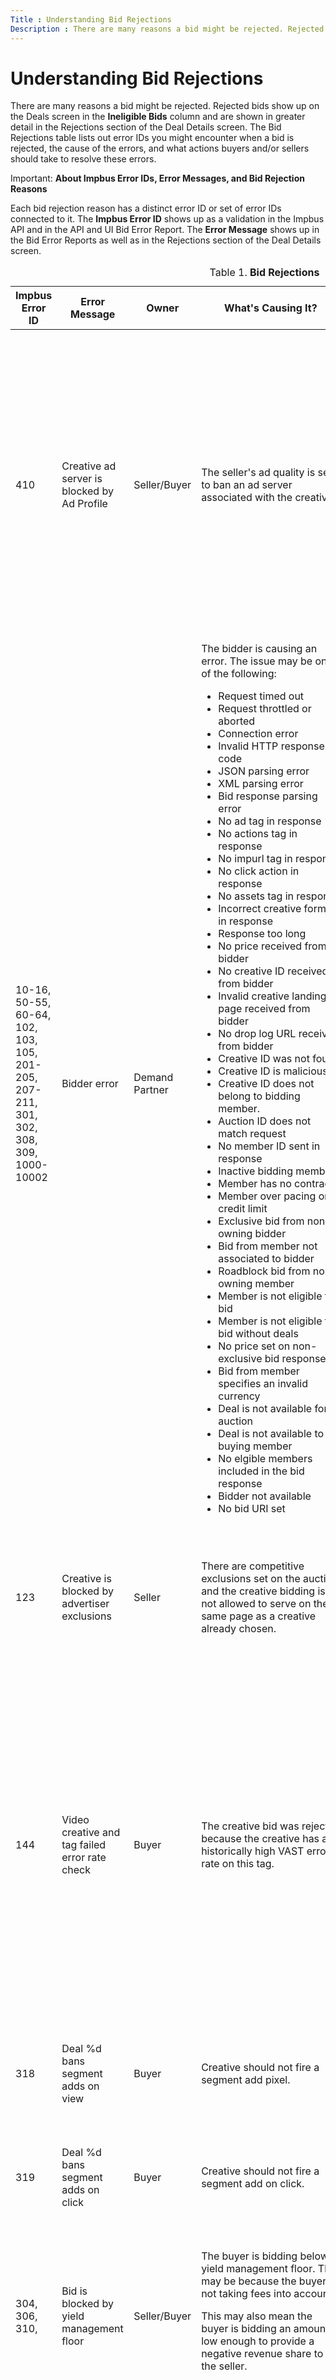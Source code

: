 ```yaml
---
Title : Understanding Bid Rejections
Description : There are many reasons a bid might be rejected. Rejected bids show up on
---
```



# Understanding Bid Rejections



There are many reasons a bid might be rejected. Rejected bids show up on
the Deals screen in the
**Ineligible Bids** column and are
shown in greater detail in the
Rejections section of the
Deal Details screen. The
Bid Rejections table lists out error
IDs you might encounter when a bid is rejected, the cause of the errors,
and what actions buyers and/or sellers should take to resolve these
errors.





Important: **About Impbus Error IDs,
Error Messages, and Bid Rejection Reasons**

Each bid rejection reason has a distinct error ID or set of error IDs
connected to it. The **Impbus Error ID** shows up as a validation in the
Impbus API and in the API and UI Bid Error Report. The **Error Message**
shows up in the Bid Error Reports as well as in the
Rejections section of the
Deal Details screen.





<table class="table">
<caption><span class="table--title-label">Table 1. <span
class="title"><strong>Bid Rejections</strong></caption>
<thead class="thead">
<tr class="header row">
<th id="ID-00000d2d__entry__1" class="entry"><strong>Impbus Error
ID</strong></th>
<th id="ID-00000d2d__entry__2" class="entry"><strong>Error
Message</strong></th>
<th id="ID-00000d2d__entry__3" class="entry"><strong>Owner</strong></th>
<th id="ID-00000d2d__entry__4" class="entry"><strong>What's Causing
It?</strong></th>
<th id="ID-00000d2d__entry__5" class="entry"><strong>Resolution for
seller</strong></th>
<th id="ID-00000d2d__entry__6" class="entry"><strong>Resolution for
buyer</strong></th>
</tr>
</thead>
<tbody class="tbody">
<tr class="odd row">
<td class="entry" headers="ID-00000d2d__entry__1">410</td>
<td class="entry" headers="ID-00000d2d__entry__2">Creative ad server is
blocked by Ad Profile</td>
<td class="entry" headers="ID-00000d2d__entry__3">Seller/Buyer</td>
<td class="entry" headers="ID-00000d2d__entry__4">The seller's ad
quality is set to ban an ad server associated with the creative.</td>
<td class="entry" headers="ID-00000d2d__entry__5">The seller should
determine if the brand ban is desired and then modify their ad quality
rules accordingly.
<p>The seller should notify the buyer that they are blocking an ad
server associated with the buyer's creative.</p></td>
<td class="entry" headers="ID-00000d2d__entry__6">The buyer should
notify the seller that the seller's ad quality rules are blocking the
buyer's creatives, due to the ad servers those creatives call.
<p>The buyer should adjust their creatives to exclude ad server calls
that the seller has blocked.</p></td>
</tr>
<tr class="even row">
<td class="entry" headers="ID-00000d2d__entry__1">10-16, 50-55, 60-64,
102, 103, 105, 201-205, 207-211, 301, 302, 308, 309, 1000-10002</td>
<td class="entry" headers="ID-00000d2d__entry__2">Bidder error</td>
<td class="entry" headers="ID-00000d2d__entry__3">Demand Partner</td>
<td class="entry" headers="ID-00000d2d__entry__4">The bidder is causing
an error. The issue may be one of the following:
<ul>
<li>Request timed out</li>
<li>Request throttled or aborted</li>
<li>Connection error</li>
<li>Invalid HTTP response code</li>
<li>JSON parsing error</li>
<li>XML parsing error</li>
<li>Bid response parsing error</li>
<li>No ad tag in response</li>
<li>No actions tag in response</li>
<li>No impurl tag in response</li>
<li>No click action in response</li>
<li>No assets tag in response</li>
<li>Incorrect creative format in response</li>
<li>Response too long</li>
<li>No price received from bidder</li>
<li>No creative ID received from bidder</li>
<li>Invalid creative landing page received from bidder</li>
<li>No drop log URL received from bidder</li>
<li>Creative ID was not found</li>
<li>Creative ID is malicious</li>
<li>Creative ID does not belong to bidding member.</li>
<li>Auction ID does not match request</li>
<li>No member ID sent in response</li>
<li>Inactive bidding member</li>
<li>Member has no contract</li>
<li>Member over pacing or credit limit</li>
<li>Exclusive bid from non-owning bidder</li>
<li>Bid from member not associated to bidder</li>
<li>Roadblock bid from non-owning member</li>
<li>Member is not eligible to bid</li>
<li>Member is not eligible to bid without deals</li>
<li>No price set on non-exclusive bid response</li>
<li>Bid from member specifies an invalid currency</li>
<li>Deal is not available for auction</li>
<li>Deal is not available to buying member</li>
<li>No elgible members included in the bid response</li>
<li>Bidder not available</li>
<li>No bid URI set</li>
</ul></td>
<td class="entry" headers="ID-00000d2d__entry__5">The seller should
contact the demand partner to notify them that they are experiencing
problems with their bidder.</td>
<td class="entry" headers="ID-00000d2d__entry__6">N/A</td>
</tr>
<tr class="odd row">
<td class="entry" headers="ID-00000d2d__entry__1">123</td>
<td class="entry" headers="ID-00000d2d__entry__2">Creative is blocked by
advertiser exclusions</td>
<td class="entry" headers="ID-00000d2d__entry__3">Seller</td>
<td class="entry" headers="ID-00000d2d__entry__4">There are competitive
exclusions set on the auction and the creative bidding is not allowed to
serve on the same page as a creative already chosen.</td>
<td class="entry" headers="ID-00000d2d__entry__5">The seller should
review their competitive exclusions policy and determine if they should
be adjusted.</td>
<td class="entry" headers="ID-00000d2d__entry__6">The buyer should
notify the seller that they are seeing significant bid rejections due to
advertiser exclusions.</td>
</tr>
<tr class="even row">
<td class="entry" headers="ID-00000d2d__entry__1">144</td>
<td class="entry" headers="ID-00000d2d__entry__2">Video creative and tag
failed error rate check</td>
<td class="entry" headers="ID-00000d2d__entry__3">Buyer</td>
<td class="entry" headers="ID-00000d2d__entry__4">The creative bid was
rejected because the creative has a historically high VAST error rate on
this tag.</td>
<td class="entry" headers="ID-00000d2d__entry__5">N/A</td>
<td class="entry" headers="ID-00000d2d__entry__6">Buyer should
investigate why creative has high occurrence of VAST errors in which the
VAST creative does not render in the specific tag environment. They can
pull VAST error report from their own systems (if available) or file a
support ticket for Xandr to pull a video error
report.</td>
</tr>
<tr class="odd row">
<td class="entry" headers="ID-00000d2d__entry__1">318</td>
<td class="entry" headers="ID-00000d2d__entry__2">Deal %d bans segment
adds on view</td>
<td class="entry" headers="ID-00000d2d__entry__3">Buyer</td>
<td class="entry" headers="ID-00000d2d__entry__4">Creative should not
fire a segment add pixel.</td>
<td class="entry" headers="ID-00000d2d__entry__5"></td>
<td class="entry" headers="ID-00000d2d__entry__6">Buyer should ensure
that the creative does not have a segment add pixel action.</td>
</tr>
<tr class="even row">
<td class="entry" headers="ID-00000d2d__entry__1">319</td>
<td class="entry" headers="ID-00000d2d__entry__2">Deal %d bans segment
adds on click</td>
<td class="entry" headers="ID-00000d2d__entry__3">Buyer</td>
<td class="entry" headers="ID-00000d2d__entry__4">Creative should not
fire a segment add on click.</td>
<td class="entry" headers="ID-00000d2d__entry__5"></td>
<td class="entry" headers="ID-00000d2d__entry__6">Buyer should ensure
that the creative does not have a segment add pixel action.</td>
</tr>
<tr class="odd row">
<td class="entry" headers="ID-00000d2d__entry__1">304, 306, 310,</td>
<td class="entry" headers="ID-00000d2d__entry__2">Bid is blocked by
yield management floor</td>
<td class="entry" headers="ID-00000d2d__entry__3">Seller/Buyer</td>
<td class="entry" headers="ID-00000d2d__entry__4">The buyer is bidding
below a yield management floor. This may be because the buyer is not
taking fees into account.
<p>This may also mean the buyer is bidding an amount low enough to
provide a negative revenue share to the seller.</p></td>
<td class="entry" headers="ID-00000d2d__entry__5">The seller should
contact the buyer and discuss their bidding strategy, and explain that
they're bidding below a deal floor.
<p>The seller may want to consider altering their yield management floor
rules.</p></td>
<td class="entry" headers="ID-00000d2d__entry__6">The buyer should make
sure that they are bidding high enough to be above all yield management
floors, net fees.</td>
</tr>
<tr class="even row">
<td class="entry" headers="ID-00000d2d__entry__1">311</td>
<td class="entry" headers="ID-00000d2d__entry__2">Creative is blocked by
deal</td>
<td class="entry" headers="ID-00000d2d__entry__3">Seller/Buyer</td>
<td class="entry" headers="ID-00000d2d__entry__4">The deal does not
allow the creative's brand.</td>
<td class="entry" headers="ID-00000d2d__entry__5">The seller should
check if the deal is set up properly. Then the seller should confirm
with buyer that their deal targeting is set up properly.</td>
<td class="entry" headers="ID-00000d2d__entry__6">The buyer should
notify the seller that the seller's deal settings are blocking their
creatives' brands.
<p>The buyer should adjust their brand settings to not serve creatives
associated with brands the seller has blocked.</p></td>
</tr>
<tr class="odd row">
<td class="entry" headers="ID-00000d2d__entry__1">408</td>
<td class="entry" headers="ID-00000d2d__entry__2">Creative brand is
blocked by Ad Profile</td>
<td class="entry" headers="ID-00000d2d__entry__3">Seller</td>
<td class="entry" headers="ID-00000d2d__entry__4">The seller's ad
quality is set to ban the brand of the creative.</td>
<td class="entry" headers="ID-00000d2d__entry__5">The seller should
determine if the brand ban is desired and then modify their ad quality
rules accordingly.</td>
<td class="entry" headers="ID-00000d2d__entry__6">The buyer should
notify the seller that the seller's ad quality rules are blocking their
creatives' brands.
<p>The buyer should adjust their brand settings to not serve creatives
associated with brands the seller has blocked.</p></td>
</tr>
<tr class="even row">
<td class="entry" headers="ID-00000d2d__entry__1">403</td>
<td class="entry" headers="ID-00000d2d__entry__2">Creative brand is
blocked by Ad Profile</td>
<td class="entry" headers="ID-00000d2d__entry__3">Seller</td>
<td class="entry" headers="ID-00000d2d__entry__4">The seller's ad
quality is set to ban the buying member.</td>
<td class="entry" headers="ID-00000d2d__entry__5">The seller should
determine if the brand ban is desired and then modify their ad quality
rules accordingly.</td>
<td class="entry" headers="ID-00000d2d__entry__6">The buyer should
notify the seller that the seller's ad quality rules are blocking the
buyer.</td>
</tr>
<tr class="odd row">
<td class="entry" headers="ID-00000d2d__entry__1">325</td>
<td class="entry" headers="ID-00000d2d__entry__2">Creative category is
blocked by deal</td>
<td class="entry" headers="ID-00000d2d__entry__3">Seller/Buyer</td>
<td class="entry" headers="ID-00000d2d__entry__4">The deal does not
allow the category of the creative.</td>
<td class="entry" headers="ID-00000d2d__entry__5">The seller should
check if the deal is set up properly. Then the seller should confirm
with buyer that their deal targeting is set up properly.</td>
<td class="entry" headers="ID-00000d2d__entry__6">The buyer should
notify the seller that the seller's deal settings are blocking their
creatives' category. The buyer and seller should investigate which
categories are being blocked.
<p>The buyer should adjust their creative settings to not serve
creatives associated with categories the seller has blocked.</p></td>
</tr>
<tr class="even row">
<td class="entry" headers="ID-00000d2d__entry__1">407, 420</td>
<td class="entry" headers="ID-00000d2d__entry__2">Creative category is
blocked by Ad Profile</td>
<td class="entry" headers="ID-00000d2d__entry__3">Seller</td>
<td class="entry" headers="ID-00000d2d__entry__4">The seller's ad
quality is set to ban the buying member. This could be either because
the category is explicitly banned, or because the category needs to be
in an allowlist.</td>
<td class="entry" headers="ID-00000d2d__entry__5">The seller should
determine if the category ban is desired and then modify their ad
quality rules accordingly.</td>
<td class="entry" headers="ID-00000d2d__entry__6">The buyer should
notify the seller that the seller's ad quality rules are blocking their
creatives' category. The buyer and seller should investigate which
categories are being blocked.
<p>The buyer should adjust their creative settings to not serve
creatives associated with categories the seller has blocked.</p></td>
</tr>
<tr class="odd row">
<td class="entry" headers="ID-00000d2d__entry__1">324</td>
<td class="entry" headers="ID-00000d2d__entry__2">Creative is blocked by
deal</td>
<td class="entry" headers="ID-00000d2d__entry__3">Buyer</td>
<td class="entry" headers="ID-00000d2d__entry__4">The specific creative
is blocked on the deal.</td>
<td class="entry" headers="ID-00000d2d__entry__5">The seller should
determine if the creative block is desired, and contact the buyer to
share their decision.</td>
<td class="entry" headers="ID-00000d2d__entry__6">The buyer should
notify the seller that the seller is blocking one or more of their
creatives on the deal. The buyer and seller should investigate which
creatives are being blocked.
<p>The buyer should adjust their line item or
campaign targeting the deal to not bid with creatives the seller
has blocked.</p></td>
</tr>
<tr class="even row">
<td class="entry" headers="ID-00000d2d__entry__1">404</td>
<td class="entry" headers="ID-00000d2d__entry__2">Creative is blocked by
Ad Profile</td>
<td class="entry" headers="ID-00000d2d__entry__3">Seller</td>
<td class="entry" headers="ID-00000d2d__entry__4">Seller's ad profile is
set to ban the creative.</td>
<td class="entry" headers="ID-00000d2d__entry__5">The seller should
determine if the creative ban is desired and then modify their ad
quality rules accordingly.</td>
<td class="entry" headers="ID-00000d2d__entry__6">The buyer should
notify the seller that the seller's ad quality rules are blocking the
buyer's creative.
<p>The buyer should target the deal with creatives that are not
blocked.</p></td>
</tr>
<tr class="odd row">
<td class="entry" headers="ID-00000d2d__entry__1">405</td>
<td class="entry" headers="ID-00000d2d__entry__2">Creative ID is blocked
by auditing</td>
<td class="entry" headers="ID-00000d2d__entry__3">Seller/Buyer</td>
<td class="entry" headers="ID-00000d2d__entry__4">The buyer is bidding
with an unaudited creative. The seller has blocked unaudited creatives
in ad quality</td>
<td class="entry" headers="ID-00000d2d__entry__5">The seller should
determine if the unaudited creative ban is desired and modify their ad
quality rules accordingly. Otherwise, the seller should contact the
buyer to ensure their creative is audited by <span
class="ph">Xandr.</td>
<td class="entry" headers="ID-00000d2d__entry__6">If serving unaudited
creatives is desired, the buyer should notify the seller that the seller
is blocking their unaudited creatives.
<p>Otherwise, the buyer should check their creative settings to ensure
that their creatives are audited by <span
class="ph">Xandr.</p></td>
</tr>
<tr class="even row">
<td class="entry" headers="ID-00000d2d__entry__1">326</td>
<td class="entry" headers="ID-00000d2d__entry__2">Creative media subtype
is blocked by deal</td>
<td class="entry" headers="ID-00000d2d__entry__3">Seller/Buyer</td>
<td class="entry" headers="ID-00000d2d__entry__4">The deal does not
allow the media subtype of the creative.</td>
<td class="entry" headers="ID-00000d2d__entry__5">The seller should
check if the deal is set up properly. Then the seller should confirm
with buyer that their deal targeting is set up properly.</td>
<td class="entry" headers="ID-00000d2d__entry__6">The buyer should
notify the seller that the seller's deal settings are blocking the media
subtypes of the buyer's creatives.
<p>The buyer should change their creatives to not include media subtypes
the seller has blocked.</p></td>
</tr>
<tr class="odd row">
<td class="entry" headers="ID-00000d2d__entry__1">104</td>
<td class="entry" headers="ID-00000d2d__entry__2">Creative is not
approved for SSL</td>
<td class="entry" headers="ID-00000d2d__entry__3">Buyer</td>
<td class="entry" headers="ID-00000d2d__entry__4">The buyer is bidding
with a non-ssl-approved creative for a secure auction.</td>
<td class="entry" headers="ID-00000d2d__entry__5">The seller should
contact the buyer and ask them to add a secure creative for use on sites
requiring SSL.</td>
<td class="entry" headers="ID-00000d2d__entry__6">The buyer should add
secure creatives to their line item or campaign
targeting the deal, for use on sites requiring SSL.</td>
</tr>
<tr class="even row">
<td class="entry" headers="ID-00000d2d__entry__1">312</td>
<td class="entry" headers="ID-00000d2d__entry__2">Creative size is
blocked by deal</td>
<td class="entry" headers="ID-00000d2d__entry__3">Seller/Buyer</td>
<td class="entry" headers="ID-00000d2d__entry__4">The deal does not
allow the size of the creative.</td>
<td class="entry" headers="ID-00000d2d__entry__5">The seller should
check if the deal is set up properly. Then the seller should confirm
with buyer that their deal targeting is set up properly.</td>
<td class="entry" headers="ID-00000d2d__entry__6">The buyer should
notify the seller that the deal is blocking their creatives due to their
size.
<p>The buyer should adjust their line item or
campaign targeting the deal to include creatives in the allowed
sizes.</p></td>
</tr>
<tr class="odd row">
<td class="entry" headers="ID-00000d2d__entry__1">308, 309</td>
<td class="entry" headers="ID-00000d2d__entry__2">Deal ID is
unavailable</td>
<td class="entry" headers="ID-00000d2d__entry__3">Demand Partner</td>
<td class="entry" headers="ID-00000d2d__entry__4">There are two
possibilities here:
<p>(A) The bid in the bid response has an incorrect deal ID.</p>
<p>(B) The bid in the bid response has a buyer member not associated
with the deal.</p></td>
<td class="entry" headers="ID-00000d2d__entry__5">Depending on the
reason for this error, there are two possible resolutions:
<p>(A) The seller should notify the demand partner that their deal
targeting is having problems.</p>
<p>(B) The seller should check if the deal is set up with the
appropriate demand partner, and confirm with the demand partner that the
deal is set up properly.</p></td>
<td class="entry" headers="ID-00000d2d__entry__6">N/A</td>
</tr>
<tr class="even row">
<td class="entry" headers="ID-00000d2d__entry__1">310</td>
<td class="entry" headers="ID-00000d2d__entry__2">Bid is blocked by deal
floor</td>
<td class="entry" headers="ID-00000d2d__entry__3">Buyer</td>
<td class="entry" headers="ID-00000d2d__entry__4">The bid is below the
deal floor. This may be because the buyer is not taking fees into
account.</td>
<td class="entry" headers="ID-00000d2d__entry__5">The seller should
contact the buyer and discuss their bidding strategy, and explain that
they're bidding below the deal price.</td>
<td class="entry" headers="ID-00000d2d__entry__6">The buyer should make
sure that they are bidding high enough to be above the deal price, net
fees.</td>
</tr>
<tr class="odd row">
<td class="entry" headers="ID-00000d2d__entry__1">106-122, 124, 125,
313-317, 320, 329-333,</td>
<td class="entry" headers="ID-00000d2d__entry__2">Invalid creative</td>
<td class="entry" headers="ID-00000d2d__entry__3">Demand Partner</td>
<td class="entry" headers="ID-00000d2d__entry__4">An invalid creative
has been received from the bidder. The issue may be one of the
following:
<ul>
<li>Creative size doesn't match tag size</li>
<li>Creative not in VAST format</li>
<li>Creative doesn't include VAST media subtype for VAST tag</li>
<li>Creative has VAST media subtype for non-VAST tag</li>
<li>Flash creative returned for user that doesn't have flash</li>
<li>Creative format not allowed by site</li>
<li>Creative click action not allowed by site</li>
<li>Creative has invalid media type</li>
<li>Creative initiates pop</li>
<li>Creative has no click URL</li>
<li>Creative has no landing page URL</li>
<li>Creative is banned by bid request</li>
<li>Creative has an inactive or nonexistant CCRT</li>
<li>Creative has no content JS in template for JS tag</li>
<li>creative has no content JS or HTML in template for iframe tag</li>
<li>Creative has no content XML in template for VAST tag</li>
<li>Creative has format not allowed by seller</li>
<li>Creative does not have valid MIME type</li>
<li>Creative ID is suspicious</li>
<li>Creative has unsupported video attribute</li>
<li>Creative duration is below minimum duration, or exceeds maximum
duration</li>
<li>Creative is missing a linear element required for VAST</li>
<li>Creative is missing a video_attributes object</li>
<li>Creative has an unsupported video framework</li>
<li>Creative doesn't have a valid bitrate</li>
<li>Creative has creative_video_attribute with vast_type unrecognized by
impbus</li>
<li>Creative is missing creative_vast_inline required for VAST</li>
<li>Creative is missing creative_vast_inline_linear required for
VAST</li>
<li>Creative is missing creative_vast_inline_linear media_files required
for VAST</li>
</ul></td>
<td class="entry" headers="ID-00000d2d__entry__5">The seller should
notify the demand partner that they're having problems with their
creatives.</td>
<td class="entry" headers="ID-00000d2d__entry__6">N/A</td>
</tr>
<tr class="even row">
<td class="entry" headers="ID-00000d2d__entry__1">322</td>
<td class="entry" headers="ID-00000d2d__entry__2">Creative language is
blocked by deal</td>
<td class="entry" headers="ID-00000d2d__entry__3">Seller/Buyer</td>
<td class="entry" headers="ID-00000d2d__entry__4">The deal does not
allow the language of the creative.</td>
<td class="entry" headers="ID-00000d2d__entry__5">The seller should
check if the deal is set up properly. Then the seller should confirm
with buyer that their deal targeting is set up properly.</td>
<td class="entry" headers="ID-00000d2d__entry__6">The buyer should
notify the seller that the seller's deal settings are blocking the
creative's language.
<p>The buyer should adjust their brand settings to not serve creatives
with languages the seller has blocked.</p></td>
</tr>
<tr class="odd row">
<td class="entry" headers="ID-00000d2d__entry__1">409</td>
<td class="entry" headers="ID-00000d2d__entry__2">Creative language is
blocked by Ad Profile</td>
<td class="entry" headers="ID-00000d2d__entry__3">Seller</td>
<td class="entry" headers="ID-00000d2d__entry__4">The seller has blocked
the creative's language in ad quality.</td>
<td class="entry" headers="ID-00000d2d__entry__5">The seller should
determine if the language ban is desired and then modify their ad
quality rules accordingly.</td>
<td class="entry" headers="ID-00000d2d__entry__6">The buyer should
notify the seller that the seller's ad quality rules are blocking the
creative's language.
<p>The buyer should adjust their brand settings to not serve creatives
with languages the seller has blocked.</p></td>
</tr>
<tr class="even row">
<td class="entry" headers="ID-00000d2d__entry__1">327</td>
<td class="entry" headers="ID-00000d2d__entry__2">Payment type is
blocked by deal</td>
<td class="entry" headers="ID-00000d2d__entry__3">Seller/Buyer</td>
<td class="entry" headers="ID-00000d2d__entry__4">The deal does not
allow the payment type of the creative.</td>
<td class="entry" headers="ID-00000d2d__entry__5">The seller should
check if the deal is set up properly. Then the seller should confirm
with buyer that their deal targeting is set up properly.</td>
<td class="entry" headers="ID-00000d2d__entry__6">The buyer should
notify the seller that the seller's deal settings are blocking the
payment type of the buyer's creatives.
<p>The buyer should confirm that their creatives and deal targeting are
set up properly.</p></td>
</tr>
<tr class="odd row">
<td class="entry" headers="ID-00000d2d__entry__1">323</td>
<td class="entry" headers="ID-00000d2d__entry__2">Creative technical
attribute blocked by deal</td>
<td class="entry" headers="ID-00000d2d__entry__3">Seller/Buyer</td>
<td class="entry" headers="ID-00000d2d__entry__4">The deal does not
allow a technical attribute of the creative.</td>
<td class="entry" headers="ID-00000d2d__entry__5">The seller should
check if the deal is set up properly. Then the seller should confirm
with buyer that their deal targeting and creatives are set up
properly.</td>
<td class="entry" headers="ID-00000d2d__entry__6">The buyer should
notify the seller that the seller's deal settings are blocking some
technical attributes of the buyer's creatives.
<p>The buyer should change their creatives to not include technical
attributes the seller has blocked.</p></td>
</tr>
<tr class="even row">
<td class="entry" headers="ID-00000d2d__entry__1">406</td>
<td class="entry" headers="ID-00000d2d__entry__2">Creative technical
Attribute is blocked by Ad Profile</td>
<td class="entry" headers="ID-00000d2d__entry__3">Seller</td>
<td class="entry" headers="ID-00000d2d__entry__4">The seller has blocked
a creative's technical attribute in ad quality.</td>
<td class="entry" headers="ID-00000d2d__entry__5">The seller should
determine if the technical attribute ban is desired and then modify
their ad quality rules accordingly.</td>
<td class="entry" headers="ID-00000d2d__entry__6">The buyer should
notify the seller that the seller's ad quality rules are blocking some
technical attributes of the buyers' creatives.
<p>The buyer should change their creatives to not include technical
attributes the seller has blocked.</p></td>
</tr>
<tr class="odd row">
<td class="entry" headers="ID-00000d2d__entry__1">345</td>
<td class="entry" headers="ID-00000d2d__entry__2">Creative adserver is
banned on deal.</td>
<td class="entry" headers="ID-00000d2d__entry__3">Buyer</td>
<td class="entry" headers="ID-00000d2d__entry__4"></td>
<td class="entry" headers="ID-00000d2d__entry__5"></td>
<td class="entry" headers="ID-00000d2d__entry__6">Buyer should change
the creative, or contact the Seller for an exception.</td>
</tr>
<tr class="even row">
<td class="entry" headers="ID-00000d2d__entry__1">347</td>
<td class="entry" headers="ID-00000d2d__entry__2"><p>Bid blocked by
Yield Management Floors.</p></td>
<td class="entry" headers="ID-00000d2d__entry__3">Seller/Buyer</td>
<td class="entry" headers="ID-00000d2d__entry__4">The bid was blocked
due to the floor configured by Yield Management Floors configured in
Microsoft Monetize or the floor sent in the bid
request to Xandr.</td>
<td class="entry" headers="ID-00000d2d__entry__5">The seller could
consider lowering the floor to increase the number of eligible bids in
the auction.</td>
<td class="entry" headers="ID-00000d2d__entry__6">The buyer could
consider increasing their bids to increase the number of bids that are
eligible in the auction.</td>
</tr>
<tr class="odd row">
<td class="entry" headers="ID-00000d2d__entry__1"><p>417</p></td>
<td class="entry" headers="ID-00000d2d__entry__2"><p>Ad profile contains
brand or category restrictions, and dynamic brand is unknown.</p></td>
<td class="entry" headers="ID-00000d2d__entry__3">Buyer</td>
<td class="entry" headers="ID-00000d2d__entry__4">The brand or category
of the creative is unknown, and the seller’s ad quality profile includes
at least one brand or category block.</td>
<td class="entry" headers="ID-00000d2d__entry__5"><ul>
<li>Seller can remove the brand or category restrictions in their ad
quality rules to allow these creatives.</li>
<li>For the seller to fix the issue, they should remove brand/language
restrictions or contact the buyer to fix the issue.</li>
</ul></td>
<td class="entry" headers="ID-00000d2d__entry__6"><p>Buyer should ensure
to send a valid brand URL in the bid response.</p></td>
</tr>
<tr class="even row">
<td class="entry" headers="ID-00000d2d__entry__1">418</td>
<td class="entry" headers="ID-00000d2d__entry__2">Ad profile contains
language restrictions, and dynamic language is unknown.</td>
<td class="entry" headers="ID-00000d2d__entry__3">Buyer</td>
<td class="entry" headers="ID-00000d2d__entry__4">The language of the
creative is unknown, and the seller’s ad quality profile includes at
least one language block.</td>
<td class="entry" headers="ID-00000d2d__entry__5">Seller can remove the
language restrictions in their ad quality rules to allow these
creatives.</td>
<td class="entry" headers="ID-00000d2d__entry__6"><p>Buyer should ensure
to send a valid language value in their bid response.</p></td>
</tr>
</tbody>
</table>

<span class="table--title-label">Table 1.
<span class="title">**Bid Rejections**




